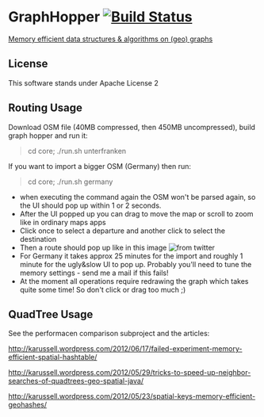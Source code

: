 # GraphHopper [![Build Status](https://secure.travis-ci.org/karussell/GraphHopper.png?branch=master)](http://travis-ci.org/karussell/GraphHopper)

[Memory efficient data structures & algorithms on (geo) graphs](http://karussell.github.com/GraphHopper/)

License
----------------

This software stands under Apache License 2

Routing Usage
---------------

Download OSM file (40MB compressed, then 450MB uncompressed), build graph hopper and run it:

> cd core; ./run.sh unterfranken

If you want to import a bigger OSM (Germany) then run:

> cd core; ./run.sh germany

 * when executing the command again the OSM won't be parsed again, so the UI should pop up within 1 or 2 seconds.
 * After the UI popped up you can drag to move the map or scroll to zoom like in ordinary maps apps
 * Click once to select a departure and another click to select the destination
 * Then a route should pop up like in this image ![from twitter](https://p.twimg.com/AvidlNPCMAA5e_n.png:medium)
 * For Germany it takes approx 25 minutes for the import and roughly 1 minute for the ugly&slow UI to pop up. Probably you'll need to tune the memory settings - send me a mail if this fails!
 * At the moment all operations require redrawing the graph which takes quite some time! So don't click or drag too much ;)

QuadTree Usage
---------------

See the performacen comparison subproject and the articles:

http://karussell.wordpress.com/2012/06/17/failed-experiment-memory-efficient-spatial-hashtable/

http://karussell.wordpress.com/2012/05/29/tricks-to-speed-up-neighbor-searches-of-quadtrees-geo-spatial-java/

http://karussell.wordpress.com/2012/05/23/spatial-keys-memory-efficient-geohashes/